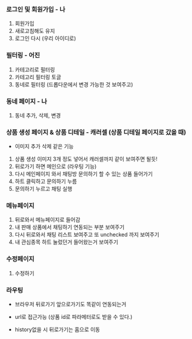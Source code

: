 ### 로그인 및 회원가입 - 나

1. 회원가입
2. 새로고침해도 유지
3. 로그인 다시 (우리 아이디로)

### 필터링 - 어진

1. 카테고리로 필터링
2. 카테고리 필터링 토글
3. 동네로 필터링 (드롭다운에서 변경 가능한 것 보여주고)

### 동네 페이지 - 나

1. 동네 추가, 삭제, 변경

### 상품 생성 페이지 & 상품 디테일 - 캐러셀 (상품 디테일 페이지로 갔을 때) 

- 이미지 추가 삭제 같은 기능 

1. 상품 생성 이미지 3개 정도 넣어서 캐러셀까지 같이 보여주면 될듯!
2. 뒤로가기 하면 메인으로 (라우팅 기능)
3. 다시 메인페이지 와서 채팅방 문의하기 할 수 있는 상품 들어가기
4. 하트 클릭하고 문의하기 누름
5. 문의하기 누르고 채팅 실행

### 메뉴페이지 

1. 뒤로와서 메뉴페이지로 들어감
2. 내 판매 상품에서 채팅하기 연동되는 부분 보여주기
3. 다시 뒤로와서 채팅 리스트 보여주고 또 unchecked 까지 보여주기
4. 내 관심종목 하트 눌렀던거 들어왔는거 보여주기

### 수정페이지 

1. 수정하기

### 라우팅

- 브라우저 뒤로가기 앞으로가기도 똑같이 연동되는거

- url로 접근가능 (상품 id로 파라메터로도 받을 수 있다.)
- history없을 시 뒤로가기는 홈으로 이동



